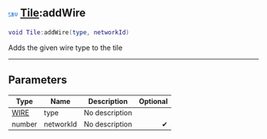 ## ![server](../../.gitbook/assets/server.png) [Tile](./readme/tile.md):addWire

```lua
void Tile:addWire(type, networkId)
```

Adds the given wire type to the tile

------
## Parameters

| Type   | Name | Description | Optional |
| ------ | ---- | ----------- | -------: |
| [WIRE](./readme/wire.md) | type | No description |  |
| number | networkId | No description | ✔ |

